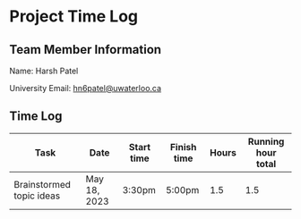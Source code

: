 # Project Time Log

## Team Member Information

Name: Harsh Patel

University Email: <hn6patel@uwaterloo.ca>

## Time Log

| Task                     | Date         | Start time | Finish time | Hours | Running hour total |
| ------------------------ | ------------ | ---------- | ----------- | ----- | ------------------ |
| Brainstormed topic ideas | May 18, 2023 | 3:30pm     | 5:00pm      | 1.5   | 1.5                |
